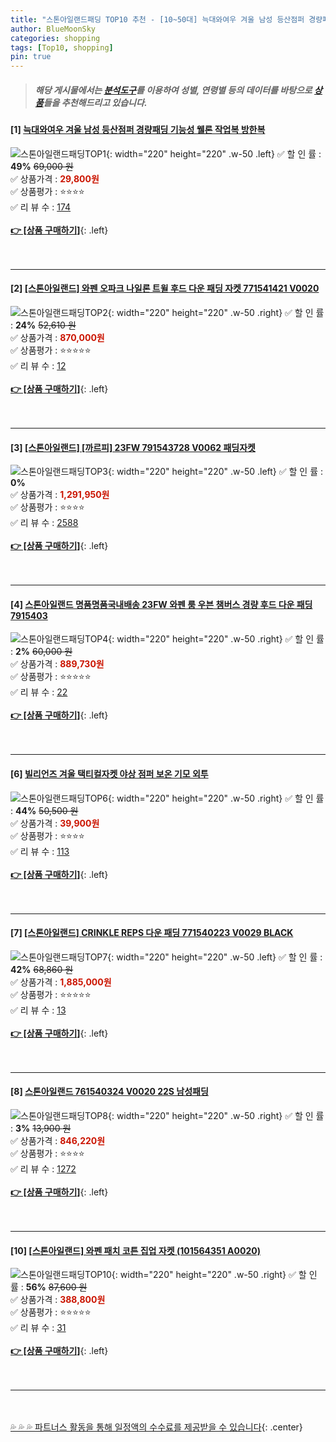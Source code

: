 ```yaml
---
title: "스톤아일랜드패딩 TOP10 추천 - [10~50대] 늑대와여우 겨울 남성 등산점퍼 경량패딩 기능성 웰론 작업복 방한복"
author: BlueMoonSky
categories: shopping
tags: [Top10, shopping]
pin: true
---
```


> ##### 해당 게시물에서는 [**분석도구**](https://itemscout.io/)를 이용하여 **성별**, **연령별** 등의 데이터를 바탕으로 [**상품**](https://link.coupang.com/a/baae76)들을 추천해드리고 있습니다.

#### [1] [늑대와여우 겨울 남성 등산점퍼 경량패딩 기능성 웰론 작업복 방한복](https://link.coupang.com/re/AFFSDP?lptag=AF5964186&subid=bluemoonsky6999&pageKey=7621261533&traceid=V0-153&itemId=20206395078&vendorItemId=78751735501)
![스톤아일랜드패딩TOP1](https://thumbnail10.coupangcdn.com/thumbnails/remote/230x230ex/image/vendor_inventory/de89/1946e8d13ba3d1f86a1d436c6e15fa4507153a87fb2846fac0858207aebd.jpg){: width="220" height="220" .w-50 .left}
✅ 할 인 률 : **49%** ~~<del class="base-price"> 69,000  </del>원~~<br>
✅ 상품가격 : <span style="color:#cb1400"> **29,800원** </span><br>
✅ 상품평가 : ⭐⭐⭐⭐<br>
✅ 리 뷰 수 : [174](https://link.coupang.com/re/AFFSDP?lptag=AF5964186&subid=bluemoonsky6999&pageKey=7621261533&traceid=V0-153&itemId=20206395078&vendorItemId=78751735501)<br>
<br>
[**👉  [상품 구매하기]**](https://link.coupang.com/re/AFFSDP?lptag=AF5964186&subid=bluemoonsky6999&pageKey=7621261533&traceid=V0-153&itemId=20206395078&vendorItemId=78751735501){: .left}
<br>
<br>
<br>

***

#### [2] [[스톤아일랜드] 와펜 오파크 나일론 트윌 후드 다운 패딩 자켓 771541421 V0020](https://link.coupang.com/re/AFFSDP?lptag=AF5964186&subid=bluemoonsky6999&pageKey=7072952156&traceid=V0-153&itemId=17570382462&vendorItemId=84737132986)
![스톤아일랜드패딩TOP2](https://thumbnail8.coupangcdn.com/thumbnails/remote/230x230ex/image/vendor_inventory/ea25/5198d761d3d24e60eb9eb58c43eb3d92c13873229aa1e00708ec1253da8c.jpg){: width="220" height="220" .w-50 .right}
✅ 할 인 률 : **24%** ~~<del class="base-price"> 52,610  </del>원~~<br>
✅ 상품가격 : <span style="color:#cb1400"> **870,000원** </span><br>
✅ 상품평가 : ⭐⭐⭐⭐⭐<br>
✅ 리 뷰 수 : [12](https://link.coupang.com/re/AFFSDP?lptag=AF5964186&subid=bluemoonsky6999&pageKey=7072952156&traceid=V0-153&itemId=17570382462&vendorItemId=84737132986)<br>
<br>
[**👉  [상품 구매하기]**](https://link.coupang.com/re/AFFSDP?lptag=AF5964186&subid=bluemoonsky6999&pageKey=7072952156&traceid=V0-153&itemId=17570382462&vendorItemId=84737132986){: .left}
<br>
<br>
<br>

***

#### [3] [[스톤아일랜드] [까르피] 23FW 791543728 V0062 패딩자켓](https://link.coupang.com/re/AFFSDP?lptag=AF5964186&subid=bluemoonsky6999&pageKey=7537466648&traceid=V0-153&itemId=19805998244&vendorItemId=86913868782)
![스톤아일랜드패딩TOP3](https://thumbnail9.coupangcdn.com/thumbnails/remote/230x230ex/image/vendor_inventory/9f14/3453c11971302dc8e765ea71083c8529cf2a1e9ef2a21afdbf81a686ff18.jpg){: width="220" height="220" .w-50 .left}
✅ 할 인 률 : **0%** <br>
✅ 상품가격 : <span style="color:#cb1400"> **1,291,950원** </span><br>
✅ 상품평가 : ⭐⭐⭐⭐<br>
✅ 리 뷰 수 : [2588](https://link.coupang.com/re/AFFSDP?lptag=AF5964186&subid=bluemoonsky6999&pageKey=7537466648&traceid=V0-153&itemId=19805998244&vendorItemId=86913868782)<br>
<br>
[**👉  [상품 구매하기]**](https://link.coupang.com/re/AFFSDP?lptag=AF5964186&subid=bluemoonsky6999&pageKey=7537466648&traceid=V0-153&itemId=19805998244&vendorItemId=86913868782){: .left}
<br>
<br>
<br>

***

#### [4] [스톤아일랜드 명품명품국내배송 23FW 와펜 룸 우븐 챔버스 경량 후드 다운 패딩 7915403](https://link.coupang.com/re/AFFSDP?lptag=AF5964186&subid=bluemoonsky6999&pageKey=7564964735&traceid=V0-153&itemId=19938962545&vendorItemId=87065214435)
![스톤아일랜드패딩TOP4](https://thumbnail7.coupangcdn.com/thumbnails/remote/230x230ex/image/vendor_inventory/47e0/306eb9227429b3b5e3db2bd6084374e5d73476cade23b94f9cdfe6838e7e.jpg){: width="220" height="220" .w-50 .right}
✅ 할 인 률 : **2%** ~~<del class="base-price"> 60,000  </del>원~~<br>
✅ 상품가격 : <span style="color:#cb1400"> **889,730원** </span><br>
✅ 상품평가 : ⭐⭐⭐⭐⭐<br>
✅ 리 뷰 수 : [22](https://link.coupang.com/re/AFFSDP?lptag=AF5964186&subid=bluemoonsky6999&pageKey=7564964735&traceid=V0-153&itemId=19938962545&vendorItemId=87065214435)<br>
<br>
[**👉  [상품 구매하기]**](https://link.coupang.com/re/AFFSDP?lptag=AF5964186&subid=bluemoonsky6999&pageKey=7564964735&traceid=V0-153&itemId=19938962545&vendorItemId=87065214435){: .left}
<br>
<br>
<br>

***

#### [6] [빌리언즈 겨울 택티컬자켓 야상 점퍼 보온 기모 외투](https://link.coupang.com/re/AFFSDP?lptag=AF5964186&subid=bluemoonsky6999&pageKey=6854232249&traceid=V0-153&itemId=16339768275&vendorItemId=84687494426)
![스톤아일랜드패딩TOP6](https://thumbnail10.coupangcdn.com/thumbnails/remote/230x230ex/image/vendor_inventory/e588/ba0874ce5ef52251cd4f2ae95503393fcd391c1dc0341724d1343cd6ee9f.jpg){: width="220" height="220" .w-50 .right}
✅ 할 인 률 : **44%** ~~<del class="base-price"> 50,500  </del>원~~<br>
✅ 상품가격 : <span style="color:#cb1400"> **39,900원** </span><br>
✅ 상품평가 : ⭐⭐⭐⭐<br>
✅ 리 뷰 수 : [113](https://link.coupang.com/re/AFFSDP?lptag=AF5964186&subid=bluemoonsky6999&pageKey=6854232249&traceid=V0-153&itemId=16339768275&vendorItemId=84687494426)<br>
<br>
[**👉  [상품 구매하기]**](https://link.coupang.com/re/AFFSDP?lptag=AF5964186&subid=bluemoonsky6999&pageKey=6854232249&traceid=V0-153&itemId=16339768275&vendorItemId=84687494426){: .left}
<br>
<br>
<br>

***

#### [7] [[스톤아일랜드] CRINKLE REPS 다운 패딩 771540223 V0029 BLACK](https://link.coupang.com/re/AFFSDP?lptag=AF5964186&subid=bluemoonsky6999&pageKey=6937533277&traceid=V0-153&itemId=16810867430&vendorItemId=83991152387)
![스톤아일랜드패딩TOP7](https://thumbnail8.coupangcdn.com/thumbnails/remote/230x230ex/image/vendor_inventory/d6c3/66b26194a5919b5fdc713ba0b672b222c6a5154646e50adb0b4e268c7e9d.jpg){: width="220" height="220" .w-50 .left}
✅ 할 인 률 : **42%** ~~<del class="base-price"> 68,860  </del>원~~<br>
✅ 상품가격 : <span style="color:#cb1400"> **1,885,000원** </span><br>
✅ 상품평가 : ⭐⭐⭐⭐⭐<br>
✅ 리 뷰 수 : [13](https://link.coupang.com/re/AFFSDP?lptag=AF5964186&subid=bluemoonsky6999&pageKey=6937533277&traceid=V0-153&itemId=16810867430&vendorItemId=83991152387)<br>
<br>
[**👉  [상품 구매하기]**](https://link.coupang.com/re/AFFSDP?lptag=AF5964186&subid=bluemoonsky6999&pageKey=6937533277&traceid=V0-153&itemId=16810867430&vendorItemId=83991152387){: .left}
<br>
<br>
<br>

***

#### [8] [스톤아일랜드 761540324 V0020 22S 남성패딩](https://link.coupang.com/re/AFFSDP?lptag=AF5964186&subid=bluemoonsky6999&pageKey=7322692783&traceid=V0-153&itemId=18784703112&vendorItemId=85915993058)
![스톤아일랜드패딩TOP8](https://thumbnail8.coupangcdn.com/thumbnails/remote/230x230ex/image/vendor_inventory/e491/922c12f10557c79c86080de04b261b412514e0e5b3fe70860537a0947765.jpg){: width="220" height="220" .w-50 .right}
✅ 할 인 률 : **3%** ~~<del class="base-price"> 13,900  </del>원~~<br>
✅ 상품가격 : <span style="color:#cb1400"> **846,220원** </span><br>
✅ 상품평가 : ⭐⭐⭐⭐<br>
✅ 리 뷰 수 : [1272](https://link.coupang.com/re/AFFSDP?lptag=AF5964186&subid=bluemoonsky6999&pageKey=7322692783&traceid=V0-153&itemId=18784703112&vendorItemId=85915993058)<br>
<br>
[**👉  [상품 구매하기]**](https://link.coupang.com/re/AFFSDP?lptag=AF5964186&subid=bluemoonsky6999&pageKey=7322692783&traceid=V0-153&itemId=18784703112&vendorItemId=85915993058){: .left}
<br>
<br>
<br>

***

#### [10] [[스톤아일랜드] 와펜 패치 코튼 집업 자켓 (101564351 A0020)](https://link.coupang.com/re/AFFSDP?lptag=AF5964186&subid=bluemoonsky6999&pageKey=7370971169&traceid=V0-153&itemId=19013668484&vendorItemId=86140812363)
![스톤아일랜드패딩TOP10](https://thumbnail8.coupangcdn.com/thumbnails/remote/230x230ex/image/vendor_inventory/d308/12b5a1eb75880ce46d39f6fc2db17b0c5c0c5d7d08303456a1773c80f10a.jpg){: width="220" height="220" .w-50 .right}
✅ 할 인 률 : **56%** ~~<del class="base-price"> 87,600  </del>원~~<br>
✅ 상품가격 : <span style="color:#cb1400"> **388,800원** </span><br>
✅ 상품평가 : ⭐⭐⭐⭐⭐<br>
✅ 리 뷰 수 : [31](https://link.coupang.com/re/AFFSDP?lptag=AF5964186&subid=bluemoonsky6999&pageKey=7370971169&traceid=V0-153&itemId=19013668484&vendorItemId=86140812363)<br>
<br>
[**👉  [상품 구매하기]**](https://link.coupang.com/re/AFFSDP?lptag=AF5964186&subid=bluemoonsky6999&pageKey=7370971169&traceid=V0-153&itemId=19013668484&vendorItemId=86140812363){: .left}
<br>
<br>
<br>

***
<br><br>[💦 💦 💦 파트너스 활동을 통해 일정액의 수수료를 제공받을 수 있습니다](https://link.coupang.com/a/baae76){: .center}